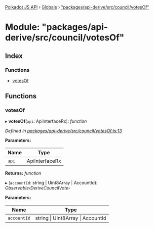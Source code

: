 [Polkadot JS API](../README.md) › [Globals](../globals.md) › ["packages/api-derive/src/council/votesOf"](_packages_api_derive_src_council_votesof_.md)

# Module: "packages/api-derive/src/council/votesOf"

## Index

### Functions

* [votesOf](_packages_api_derive_src_council_votesof_.md#votesof)

## Functions

###  votesOf

▸ **votesOf**(`api`: ApiInterfaceRx): *function*

*Defined in [packages/api-derive/src/council/votesOf.ts:13](https://github.com/polkadot-js/api/blob/391c98c845/packages/api-derive/src/council/votesOf.ts#L13)*

**Parameters:**

Name | Type |
------ | ------ |
`api` | ApiInterfaceRx |

**Returns:** *function*

▸ (`accountId`: string | Uint8Array | AccountId): *Observable‹DeriveCouncilVote›*

**Parameters:**

Name | Type |
------ | ------ |
`accountId` | string &#124; Uint8Array &#124; AccountId |
